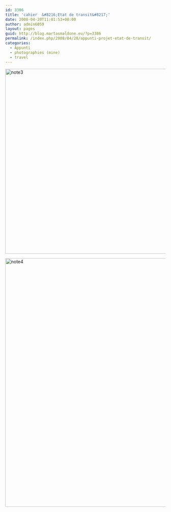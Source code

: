 ```yaml
---
id: 3386
title: 'cahier  &#8216;Etat de transit&#8217;'
date: 2008-04-20T11:01:53+00:00
author: admin6059
layout: pages
guid: http://blog.martasmaldone.eu/?p=3386
permalink: /index.php/2008/04/20/appunti-projet-etat-de-transit/
categories:
  - Appunti
  - photographies (mine)
  - travel
---
```

[<img class="aligncenter wp-image-3393 size-full" src="http://blog.martasmaldone.eu/wp-content/uploads/2016/09/note3.jpg" alt="note3" width="750" height="582" srcset="http://blog.martasmaldone.eu/wp-content/uploads/2016/09/note3.jpg 750w, http://blog.martasmaldone.eu/wp-content/uploads/2016/09/note3-300x233.jpg 300w" sizes="(max-width: 750px) 100vw, 750px" />](http://blog.martasmaldone.eu/wp-content/uploads/2016/09/note3.jpg)

[<img class="aligncenter wp-image-3388 size-full" src="http://blog.martasmaldone.eu/wp-content/uploads/2016/09/note4-1.jpg" alt="note4" width="590" height="782" srcset="http://blog.martasmaldone.eu/wp-content/uploads/2016/09/note4-1.jpg 590w, http://blog.martasmaldone.eu/wp-content/uploads/2016/09/note4-1-226x300.jpg 226w" sizes="(max-width: 590px) 100vw, 590px" />](http://blog.martasmaldone.eu/wp-content/uploads/2016/09/note4-1.jpg)